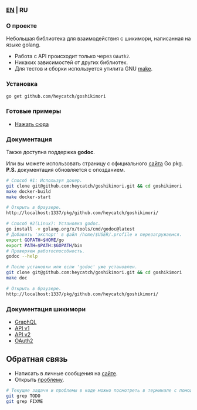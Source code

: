 ### [EN](https://github.com/heycatch/goshikimori/blob/master/README.md) | RU

### О проекте
Небольшая библиотека для взаимодействия с шикимори, написанная на языке golang.
* Работа с API происходит только через `OAuth2`.
* Никаких зависимостей от других библиотек.
* Для тестов и сборки используется утилита
GNU [make](https://www.gnu.org/software/make/manual/make.html).

### Установка
```bash
go get github.com/heycatch/goshikimori
```

### Готовые примеры
* [Нажать сюда](https://github.com/heycatch/goshikimori/tree/master/examples)

### Документация
Также доступна поддержка **godoc**.

Или вы можете использовать страницу с официального
[сайта](https://pkg.go.dev/github.com/heycatch/goshikimori) Go pkg.\
**P.S.** документация обновляется с опозданием.
```bash
# Способ #1: Используя докер.
git clone git@github.com:heycatch/goshikimori.git && cd goshikimori
make docker-build
make docker-start

# Открыть в браузере.
http://localhost:1337/pkg/github.com/heycatch/goshikimori/
```
```bash
# Способ #2(Linux): Установка godoc.
go install -v golang.org/x/tools/cmd/godoc@latest
# Добавить 'экспорт' в файл /home/$USER/.profile и перезагружаемся.
export GOPATH=$HOME/go
export PATH=$PATH:$GOPATH/bin
# Проверяем работоспособность.
godoc --help

# После установки или если 'godoc' уже установлен.
git clone git@github.com:heycatch/goshikimori.git && cd goshikimori
make doc

# Открыть в браузере.
http://localhost:1337/pkg/github.com/heycatch/goshikimori/
```

### Документация шикимори
* [GraphQL](https://shikimori.one/api/doc/graphql)
* [API v1](https://shikimori.one/api/doc/1.0)
* [API v2](https://shikimori.one/api/doc/2.0)
* [OAuth2](https://shikimori.one/oauth)

## Обратная связь
* Написать в личные сообщения на [сайте](https://shikimori.one/arctica).
* Открыть [проблему](https://github.com/heycatch/goshikimori/issues).
```bash
# Текущие задачи и проблемы в коде можно посмотреть в терминале с помощью команды.
git grep TODO
git grep FIXME
```
